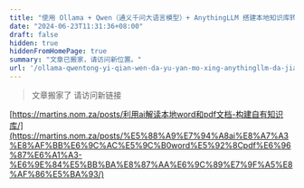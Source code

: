 ```yaml
---
title: "使用 Ollama + Qwen（通义千问大语言模型）+ AnythingLLM 搭建本地知识库转向"
date: "2024-06-23T11:31:36+08:00"
draft: false
hidden: true
hiddenFromHomePage: true
summary: "文章已搬家，请访问新位置。"
url: '/ollama-qwentong-yi-qian-wen-da-yu-yan-mo-xing-anythingllm-da-jian-ben-di-zhi-shi-ku-shi-xian-shou-cuo-aizhuan-jia-xi-tong.html'
---
```


> 文章搬家了
> 请访问新链接

[https://martins.nom.za/posts/利用ai解读本地word和pdf文档-构建自有知识库/](https://martins.nom.za/posts/%E5%88%A9%E7%94%A8ai%E8%A7%A3%E8%AF%BB%E6%9C%AC%E5%9C%B0word%E5%92%8Cpdf%E6%96%87%E6%A1%A3-%E6%9E%84%E5%BB%BA%E8%87%AA%E6%9C%89%E7%9F%A5%E8%AF%86%E5%BA%93/)